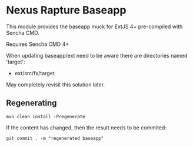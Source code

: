 # Nexus Rapture Baseapp

This module provides the baseapp muck for ExtJS 4+ pre-compiled with Sencha CMD.

Requires Sencha CMD 4+

When updating baseapp/ext need to be aware there are directories named 'target':
* ext/src/fx/target

May completely revisit this solution later.

## Regenerating

    mvn clean install -Pregenerate

If the content has changed, then the result needs to be commited:

    git commit . -m "regenerated baseapp"


